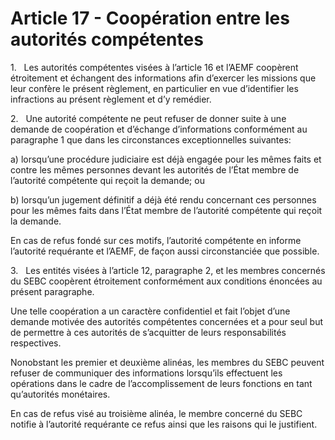 # Article 17 - Coopération entre les autorités compétentes


1.   Les autorités compétentes visées à l’article 16 et l’AEMF coopèrent étroitement et échangent des informations afin d’exercer les missions que leur confère le présent règlement, en particulier en vue d’identifier les infractions au présent règlement et d’y remédier.

2.   Une autorité compétente ne peut refuser de donner suite à une demande de coopération et d’échange d’informations conformément au paragraphe 1 que dans les circonstances exceptionnelles suivantes:

a) lorsqu’une procédure judiciaire est déjà engagée pour les mêmes faits et contre les mêmes personnes devant les autorités de l’État membre de l’autorité compétente qui reçoit la demande; ou

b) lorsqu’un jugement définitif a déjà été rendu concernant ces personnes pour les mêmes faits dans l’État membre de l’autorité compétente qui reçoit la demande.

En cas de refus fondé sur ces motifs, l’autorité compétente en informe l’autorité requérante et l’AEMF, de façon aussi circonstanciée que possible.

3.   Les entités visées à l’article 12, paragraphe 2, et les membres concernés du SEBC coopèrent étroitement conformément aux conditions énoncées au présent paragraphe.

Une telle coopération a un caractère confidentiel et fait l’objet d’une demande motivée des autorités compétentes concernées et a pour seul but de permettre à ces autorités de s’acquitter de leurs responsabilités respectives.

Nonobstant les premier et deuxième alinéas, les membres du SEBC peuvent refuser de communiquer des informations lorsqu’ils effectuent les opérations dans le cadre de l’accomplissement de leurs fonctions en tant qu’autorités monétaires.

En cas de refus visé au troisième alinéa, le membre concerné du SEBC notifie à l’autorité requérante ce refus ainsi que les raisons qui le justifient.
